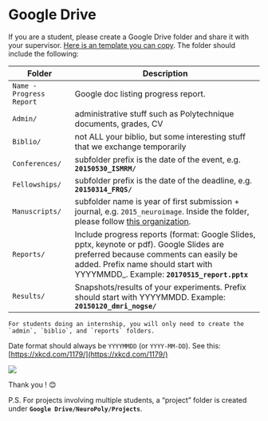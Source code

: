 # Google Drive

If you are a student, please create a Google Drive folder and share it with your supervisor. [Here is an template you can copy](https://drive.google.com/drive/folders/11HRjztZkaU2SZsglE5OCQO03PAeAoVBb). The folder should include the following:

| Folder | Description  |
| ------ | ------------ |
| `Name - Progress Report` | Google doc listing progress report. |
| `Admin/` | administrative stuff such as Polytechnique documents, grades, CV |
| `Biblio/` | not ALL your biblio, but some interesting stuff that we exchange temporarily |
| `Conferences/` | subfolder prefix is the date of the event, e.g. **`20150530_ISMRM/`** |
| `Fellowships/` | subfolder prefix is the date of the deadline, e.g. **`20150314_FRQS/`** |
| `Manuscripts/` | subfolder name is year of first submission + journal, e.g. `2015_neuroimage`. Inside the folder, please follow [this organization](https://intranet.neuro.polymtl.ca/writing-articles.html#organizing-folders). |
| `Reports/` | Include progress reports (format: Google Slides, pptx, keynote or pdf). Google Slides are preferred because comments can easily be added. Prefix name should start with YYYYMMDD\_. Example: **`20170515_report.pptx`** |
| `Results/` | Snapshots/results of your experiments. Prefix should start with YYYYMMDD. Example: **`20150120_dmri_nogse/`** |

```{note}
For students doing an internship, you will only need to create the `admin`, `biblio`, and `reports` folders.
```

Date format should always be `YYYYMMDD` (or `YYYY-MM-DD`). See this: [https://xkcd.com/1179/](https://xkcd.com/1179/)

![](../.gitbook/assets/psa.png)

Thank you ! 😊

P.S. For projects involving multiple students, a “project” folder is created under **`Google Drive/NeuroPoly/Projects`**.
